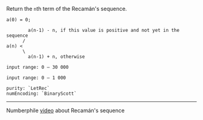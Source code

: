Return the `n`th term of the Recamán's sequence.

```
a(0) = 0;

        a(n-1) - n, if this value is positive and not yet in the sequence
      /
a(n) <
      \
        a(n-1) + n, otherwise
```

~~~if-not:lambdacalc,
input range: 0 – 30 000
~~~
~~~if:lambdacalc,
input range: 0 – 1 000

purity: `LetRec`  
numEncoding: `BinaryScott`  
~~~
___

Numberphile [video](https://www.youtube.com/watch?v=FGC5TdIiT9U) about Recamán's sequence
